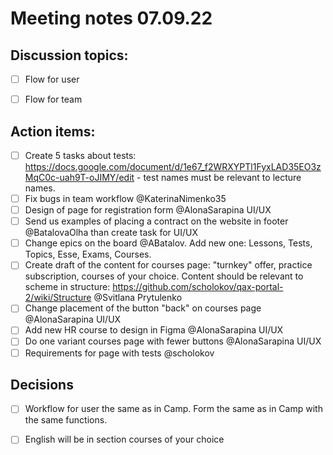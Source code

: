 # Meeting notes 07.09.22

## Discussion topics:  

- [ ] Flow for user 
- [ ] Flow for team 


## Action items:  

- [ ] Create 5 tasks about tests: https://docs.google.com/document/d/1e67_f2WRXYPTl1FyxLAD35EO3zMqC0c-uah9T-oJIMY/edit - test names must be relevant to lecture names. 
- [ ] Fix bugs in team workflow @KaterinaNimenko35 
- [ ] Design of page for registration form @AlonaSarapina UI/UX 
- [ ] Send us examples of placing a contract on the website in footer @BatalovaOlha than create task for UI/UX 
- [ ] Change epics on the board @ABatalov. Add new one: Lessons, Tests, Topics, Esse, Exams, Courses.   
- [ ] Create draft of the content for courses page:  "turnkey" offer, practice subscription, courses of your choice. Content should be relevant to scheme in structure: https://github.com/scholokov/qax-portal-2/wiki/Structure  @Svitlana Prytulenko
- [ ] Change placement of the button "back" on courses page @AlonaSarapina UI/UX 
- [ ] Add new HR course to design in Figma @AlonaSarapina UI/UX 
- [ ] Do one variant courses page with fewer buttons @AlonaSarapina UI/UX  
- [ ] Requirements for page with tests @scholokov  

## Decisions 
- [ ] Workflow for user the same as in Camp. Form the same as in Camp with the same functions. 
- [ ] English will be in section courses of your choice

